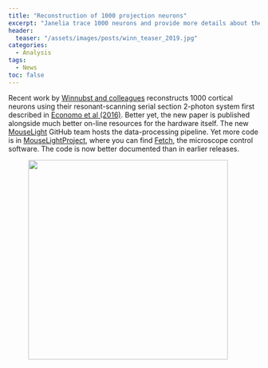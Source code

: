 ```yaml
---
title: "Reconstruction of 1000 projection neurons"
excerpt: "Janelia trace 1000 neurons and provide more details about their imaging system"
header:
  teaser: "/assets/images/posts/winn_teaser_2019.jpg"
categories:
  - Analysis
tags: 
  - News
toc: false
---
```


Recent work by [Winnubst and colleagues](https://www.sciencedirect.com/science/article/pii/S0092867419308426) reconstructs 1000 cortical neurons using their resonant-scanning serial section 2-photon system first described in [Economo et al (2016)](https://elifesciences.org/articles/105660). Better yet, the new paper is published alongside much better on-line resources for the hardware itself. The new [MouseLight](https://github.com/MouseLightPipeline) GitHub team hosts the data-processing pipeline. Yet more code is in [MouseLightProject](https://github.com/MouseLightProject/), where you can find [Fetch](https://github.com/MouseLightProject/MouseLight_Microscope_Software), the microscope control software. The code is now better documented than in earlier releases. 

<figure>
        <img width="400px" src="{{ site.baseurl }}/assets/images/posts/winn_workflow_2019.png" >
</figure>

